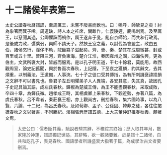 # 十二諸侯年表第二

                                  

太史公讀春秋曆譜諜，至周厲王，未嘗不廢書而歎也。曰：嗚呼，師摯見之矣！紂為象箸而箕子唏。周道缺，詩人本之衽席，關雎作。仁義陵遲，鹿鳴刺焉。及至厲王，以惡聞其過，公卿懼誅而禍作，厲王遂奔于彘，亂自京師始，而共和行政焉。是後或力政，彊乘弱，興師不請天子。然挾王室之義，以討伐為會盟主，政由五伯，諸侯恣行，淫侈不軌，賊臣篡子滋起矣。齊、晉、秦、楚其在成周微甚，封或百里或五十里。晉阻三河，齊負東海，楚介江淮，秦因雍州之固，四海佚興，更為伯主，文武所襃大封，皆威而服焉。是以孔子明王道，干七十餘君，莫能用，故西觀周室，論史記舊聞，興於魯而次春秋，上記隱，下至哀之獲麟，約其辭文，去其煩重，以制義法，王道備，人事浹。七十子之徒口受其傳指，為有所刺譏襃諱挹損之文辭不可以書見也。魯君子左丘明懼弟子人人異端，各安其意，失其真，故因孔子史記具論其語，成左氏春秋。鐸椒為楚威王傳，為王不能盡觀春秋，采取成敗，卒四十章，為鐸氏微。趙孝成王時，其相虞卿上采春秋，下觀近勢，亦著八篇，為虞氏春秋。呂不韋者，秦莊襄王相，亦上觀尚古，刪拾春秋，集六國時事，以為八覽、六論、十二紀，為呂氏春秋。及如荀卿、孟子、公孫固、韓非之徒，各往往捃摭春秋之文以著書，不同勝紀。漢相張蒼歷譜五德，上大夫董仲舒推春秋義，頗著文焉。 



> 太史公曰：儒者斷其義，馳說者騁其辭，不務綜其終始；歷人取其年月，數家隆於神運，譜諜獨記世謚，其辭略，欲一觀諸要難。於是譜十二諸侯，自共和訖孔子，表見春秋、國語學者所譏盛衰大指著于篇，為成學治古文者要刪焉。
